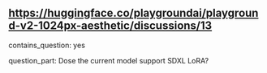 ## https://huggingface.co/playgroundai/playground-v2-1024px-aesthetic/discussions/13

contains_question: yes

question_part: Dose the current model support SDXL LoRA?